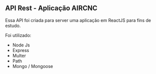 ## API Rest - Aplicação AIRCNC

Essa API foi criada para server uma aplicação em ReactJS para fins de estudo.

Foi utilizado:
- Node Js
- Express
- Multer
- Path
- Mongo / Mongoose